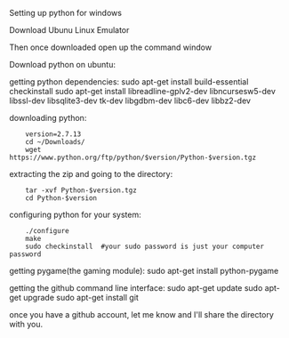 Setting up python for windows

Download Ubunu Linux Emulator

Then once downloaded open up the command window

Download python on ubuntu:

getting python dependencies:
        sudo apt-get install build-essential checkinstall
        sudo apt-get install libreadline-gplv2-dev libncursesw5-dev libssl-dev libsqlite3-dev tk-dev libgdbm-dev libc6-dev libbz2-dev
        
downloading python:
    
        version=2.7.13
        cd ~/Downloads/
        wget https://www.python.org/ftp/python/$version/Python-$version.tgz
 
 
 extracting the zip and going to the directory:
 
        tar -xvf Python-$version.tgz
        cd Python-$version
configuring python for your system:
        
        ./configure
        make
        sudo checkinstall  #your sudo password is just your computer password
        
        
getting pygame(the gaming module):
        sudo apt-get install python-pygame
        
getting the github command line interface:
        sudo apt-get update
        sudo apt-get upgrade
        sudo apt-get install git

once you have a github account, let me know and I'll share the directory with you.

